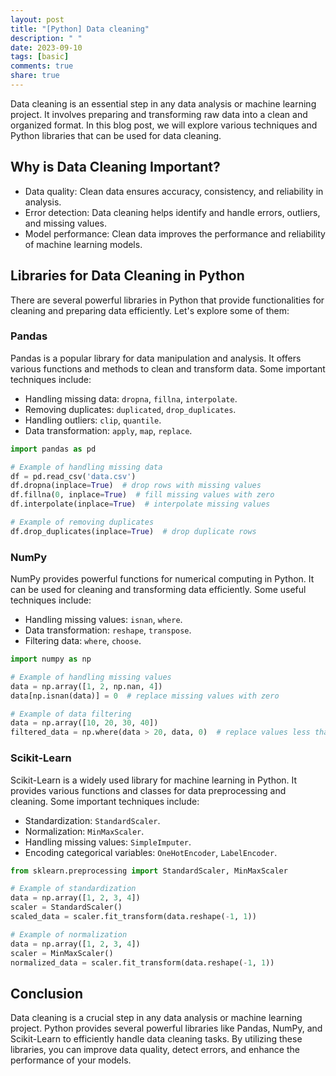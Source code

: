 ```yaml
---
layout: post
title: "[Python] Data cleaning"
description: " "
date: 2023-09-10
tags: [basic]
comments: true
share: true
---
```


Data cleaning is an essential step in any data analysis or machine learning project. It involves preparing and transforming raw data into a clean and organized format. In this blog post, we will explore various techniques and Python libraries that can be used for data cleaning.

## Why is Data Cleaning Important?
* Data quality: Clean data ensures accuracy, consistency, and reliability in analysis.
* Error detection: Data cleaning helps identify and handle errors, outliers, and missing values.
* Model performance: Clean data improves the performance and reliability of machine learning models.

## Libraries for Data Cleaning in Python
There are several powerful libraries in Python that provide functionalities for cleaning and preparing data efficiently. Let's explore some of them:

### Pandas
Pandas is a popular library for data manipulation and analysis. It offers various functions and methods to clean and transform data. Some important techniques include:
* Handling missing data: `dropna`, `fillna`, `interpolate`.
* Removing duplicates: `duplicated`, `drop_duplicates`.
* Handling outliers: `clip`, `quantile`.
* Data transformation: `apply`, `map`, `replace`.

```python
import pandas as pd

# Example of handling missing data
df = pd.read_csv('data.csv')
df.dropna(inplace=True)  # drop rows with missing values
df.fillna(0, inplace=True)  # fill missing values with zero
df.interpolate(inplace=True)  # interpolate missing values

# Example of removing duplicates
df.drop_duplicates(inplace=True)  # drop duplicate rows
```

### NumPy
NumPy provides powerful functions for numerical computing in Python. It can be used for cleaning and transforming data efficiently. Some useful techniques include:
* Handling missing values: `isnan`, `where`.
* Data transformation: `reshape`, `transpose`.
* Filtering data: `where`, `choose`.

```python
import numpy as np

# Example of handling missing values
data = np.array([1, 2, np.nan, 4])
data[np.isnan(data)] = 0  # replace missing values with zero

# Example of data filtering
data = np.array([10, 20, 30, 40])
filtered_data = np.where(data > 20, data, 0)  # replace values less than 20 with zero
```

### Scikit-Learn
Scikit-Learn is a widely used library for machine learning in Python. It provides various functions and classes for data preprocessing and cleaning. Some important techniques include:
* Standardization: `StandardScaler`.
* Normalization: `MinMaxScaler`.
* Handling missing values: `SimpleImputer`.
* Encoding categorical variables: `OneHotEncoder`, `LabelEncoder`.

```python
from sklearn.preprocessing import StandardScaler, MinMaxScaler

# Example of standardization
data = np.array([1, 2, 3, 4])
scaler = StandardScaler()
scaled_data = scaler.fit_transform(data.reshape(-1, 1))

# Example of normalization
data = np.array([1, 2, 3, 4])
scaler = MinMaxScaler()
normalized_data = scaler.fit_transform(data.reshape(-1, 1))
```

## Conclusion
Data cleaning is a crucial step in any data analysis or machine learning project. Python provides several powerful libraries like Pandas, NumPy, and Scikit-Learn to efficiently handle data cleaning tasks. By utilizing these libraries, you can improve data quality, detect errors, and enhance the performance of your models.